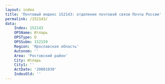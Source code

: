 ```yaml
---
layout: index
title: 'Почтовый индекс 152143: отделение почтовой связи Почты России'
permalink: /152143/
data:
    Index: 152143
    OPSName: Итларь
    OPSType: О
    OPSSubm: 152159
    Region: 'Ярославская область'
    Autonom: ''
    Area: 'Ростовский район'
    City: Итларь
    City1: ''
    ActDate: '20001030'
    IndexOld: ''
---
```


